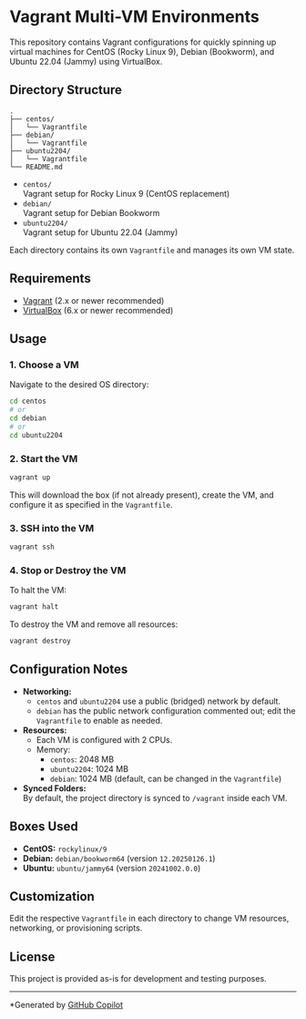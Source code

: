 # Vagrant Multi-VM Environments

This repository contains Vagrant configurations for quickly spinning up virtual machines for CentOS (Rocky Linux 9), Debian (Bookworm), and Ubuntu 22.04 (Jammy) using VirtualBox.

## Directory Structure

```
.
├── centos/
│   └── Vagrantfile
├── debian/
│   └── Vagrantfile
├── ubuntu2204/
│   └── Vagrantfile
└── README.md
```

- `centos/`  
  Vagrant setup for Rocky Linux 9 (CentOS replacement)
- `debian/`  
  Vagrant setup for Debian Bookworm
- `ubuntu2204/`  
  Vagrant setup for Ubuntu 22.04 (Jammy)

Each directory contains its own `Vagrantfile` and manages its own VM state.

## Requirements

- [Vagrant](https://www.vagrantup.com/) (2.x or newer recommended)
- [VirtualBox](https://www.virtualbox.org/) (6.x or newer recommended)

## Usage

### 1. Choose a VM

Navigate to the desired OS directory:

```sh
cd centos
# or
cd debian
# or
cd ubuntu2204
```

### 2. Start the VM

```sh
vagrant up
```

This will download the box (if not already present), create the VM, and configure it as specified in the `Vagrantfile`.

### 3. SSH into the VM

```sh
vagrant ssh
```

### 4. Stop or Destroy the VM

To halt the VM:

```sh
vagrant halt
```

To destroy the VM and remove all resources:

```sh
vagrant destroy
```

## Configuration Notes

- **Networking:**  
  - `centos` and `ubuntu2204` use a public (bridged) network by default.
  - `debian` has the public network configuration commented out; edit the `Vagrantfile` to enable as needed.
- **Resources:**  
  - Each VM is configured with 2 CPUs.
  - Memory:  
    - `centos`: 2048 MB  
    - `ubuntu2204`: 1024 MB  
    - `debian`: 1024 MB (default, can be changed in the `Vagrantfile`)
- **Synced Folders:**  
  By default, the project directory is synced to `/vagrant` inside each VM.

## Boxes Used

- **CentOS:** `rockylinux/9`
- **Debian:** `debian/bookworm64` (version `12.20250126.1`)
- **Ubuntu:** `ubuntu/jammy64` (version `20241002.0.0`)

## Customization

Edit the respective `Vagrantfile` in each directory to change VM resources, networking, or provisioning scripts.

## License

This project is provided as-is for development and testing purposes.

---

*Generated by [GitHub Copilot](https://github.com/features/copilot)